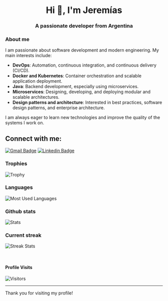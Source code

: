 <h1 align="center">Hi 👋, I'm Jeremías</h1>
<h3 align="center">A passionate developer from Argentina</h3>

### About me

I am passionate about software development and modern engineering. My main interests include:

- **DevOps**: Automation, continuous integration, and continuous delivery (CI/CD).
- **Docker and Kubernetes**: Container orchestration and scalable application deployment.
- **Java**: Backend development, especially using microservices.
- **Microservices**: Designing, developing, and deploying modular and scalable architectures.
- **Design patterns and architecture**: Interested in best practices, software design patterns, and enterprise architecture.

I am always eager to learn new technologies and improve the quality of the systems I work on.


## Connect with me:
[![Gmail Badge](https://img.shields.io/static/v1?label=&labelColor=e74c3c&message=Gmail&color=e74c3c&?style=flat&logo=gmail&logoColor=white&link=mailto:jereecalvet@gmail.com)](mailto:jereecalvet@gmail.com "Gmail") [![Linkedin Badge](https://img.shields.io/static/v1?label=&labelColor=0e76a8&message=Jerem%C3%ADas&color=0e76a8&?style=flat&logo=linkedin&logoColor=white&link=https://www.linkedin.com/in/jeremias-calvet/)](https://www.linkedin.com/in/jeremias-calvet/ "LinkedIn")

### Trophies
![Trophy](https://github-profile-trophy.vercel.app/?username=jerecalvet&theme=onedark "Trophy")

### Languages
![Most Used Languages](https://github-readme-stats.vercel.app/api/top-langs?username=jerecalvet&show_icons=true&locale=en&layout=compact&theme=tokyonight "Most Used Languages")

### Github stats
![Stats](https://github-readme-stats.vercel.app/api?username=jerecalvet&show_icons=true&locale=en&hide=prs,issues,contribs&count_private=true&theme=tokyonight "Stats")

### Current streak
![Streak Stats](https://github-readme-streak-stats.herokuapp.com/?user=jerecalvet&theme=tokyonight "Streak Stats")

</details>

<br>

#### Profile Visits
![Visitors](https://komarev.com/ghpvc/?username=jerecalvet&label=Profile%20views&color=0e75b6&style=flat "Profile visits")

---

Thank you for visiting my profile!
